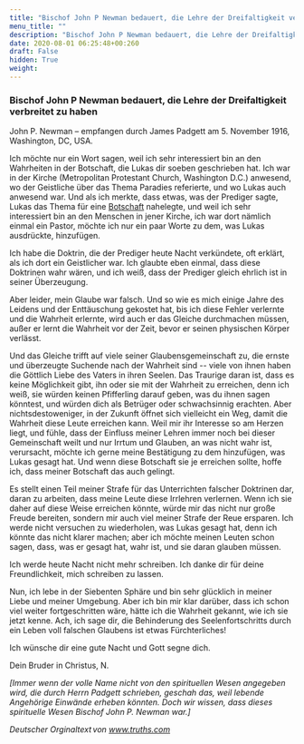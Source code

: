 ```yaml
---
title: "Bischof John P Newman bedauert, die Lehre der Dreifaltigkeit verbreitet zu haben"
menu_title: ""
description: "Bischof John P Newman bedauert, die Lehre der Dreifaltigkeit verbreitet zu haben"
date: 2020-08-01 06:25:48+00:260
draft: False
hidden: True
weight:
---
```

### Bischof John P Newman bedauert, die Lehre der Dreifaltigkeit verbreitet zu haben

John P. Newman – empfangen durch James Padgett am 5. November 1916, Washington, DC, USA.

Ich möchte nur ein Wort sagen, weil ich sehr interessiert bin an den Wahrheiten in der Botschaft, die Lukas dir soeben geschrieben hat. Ich war in der Kirche (Metropolitan Protestant Church, Washington D.C.) anwesend, wo der Geistliche über das Thema Paradies referierte, und wo Lukas auch anwesend war. Und als ich merkte, dass etwas, was der Prediger sagte, Lukas das Thema für eine [Botschaft](/padgett-botschaften/padgett-botschaften-in-reihenfolge-des-datums/padgett-botschaften-1916/lukas-erklaert-das-wesen-des-heiligen-geistes-jep-lukas-5-november-1916/) nahelegte, und weil ich sehr interessiert bin an den Menschen in jener Kirche, ich war dort nämlich einmal ein Pastor, möchte ich nur ein paar Worte zu dem, was Lukas ausdrückte, hinzufügen.

Ich habe die Doktrin, die der Prediger heute Nacht verkündete, oft erklärt, als ich dort ein Geistlicher war. Ich glaubte eben einmal, dass diese Doktrinen wahr wären, und ich weiß, dass der Prediger gleich ehrlich ist in seiner Überzeugung.

Aber leider, mein Glaube war falsch. Und so wie es mich einige Jahre des Leidens und der Enttäuschung gekostet hat, bis ich diese Fehler verlernte und die Wahrheit erlernte, wird auch er das Gleiche durchmachen müssen, außer er lernt die Wahrheit vor der Zeit, bevor er seinen physischen Körper verlässt.

Und das Gleiche trifft auf viele seiner Glaubensgemeinschaft zu, die ernste und überzeugte Suchende nach der Wahrheit sind -- viele von ihnen haben die Göttlich Liebe des Vaters in ihren Seelen. Das Traurige daran ist, dass es keine Möglichkeit gibt, ihn oder sie mit der Wahrheit zu erreichen, denn ich weiß, sie würden keinen Pfifferling darauf geben, was du ihnen sagen könntest, und würden dich als Betrüger oder schwachsinnig erachten. Aber nichtsdestoweniger, in der Zukunft öffnet sich vielleicht ein Weg, damit die Wahrheit diese Leute erreichen kann. Weil mir ihr Interesse so am Herzen liegt, und fühle, dass der Einfluss meiner Lehren immer noch bei dieser Gemeinschaft weilt und nur Irrtum und Glauben, an was nicht wahr ist, verursacht, möchte ich gerne meine Bestätigung zu dem hinzufügen, was Lukas gesagt hat. Und wenn diese Botschaft sie je erreichen sollte, hoffe ich, dass meiner Botschaft das auch gelingt.

Es stellt einen Teil meiner Strafe für das Unterrichten falscher Doktrinen dar, daran zu arbeiten, dass meine Leute diese Irrlehren verlernen. Wenn ich sie daher auf diese Weise erreichen könnte, würde mir das nicht nur große Freude bereiten, sondern mir auch viel meiner Strafe der Reue ersparen. Ich werde nicht versuchen zu wiederholen, was Lukas gesagt hat, denn ich könnte das nicht klarer machen; aber ich möchte meinen Leuten schon sagen, dass, was er gesagt hat, wahr ist, und sie daran glauben müssen.

Ich werde heute Nacht nicht mehr schreiben. Ich danke dir für deine Freundlichkeit, mich schreiben zu lassen.

Nun, ich lebe in der Siebenten Sphäre und bin sehr glücklich in meiner Liebe und meiner Umgebung. Aber ich bin mir klar darüber, dass ich schon viel weiter fortgeschritten wäre, hätte ich die Wahrheit gekannt, wie ich sie jetzt kenne. Ach, ich sage dir, die Behinderung des Seelenfortschritts durch ein Leben voll falschen Glaubens ist etwas Fürchterliches!

Ich wünsche dir eine gute Nacht und Gott segne dich.

Dein Bruder in Christus, N.

*[Immer wenn der volle Name nicht von den spirituellen Wesen angegeben wird, die durch Herrn Padgett schrieben, geschah das, weil lebende Angehörige Einwände erheben könnten. Doch wir wissen, dass dieses spirituelle Wesen Bischof John P. Newman war.]*

*Deutscher Orginaltext von www.truths.com*
